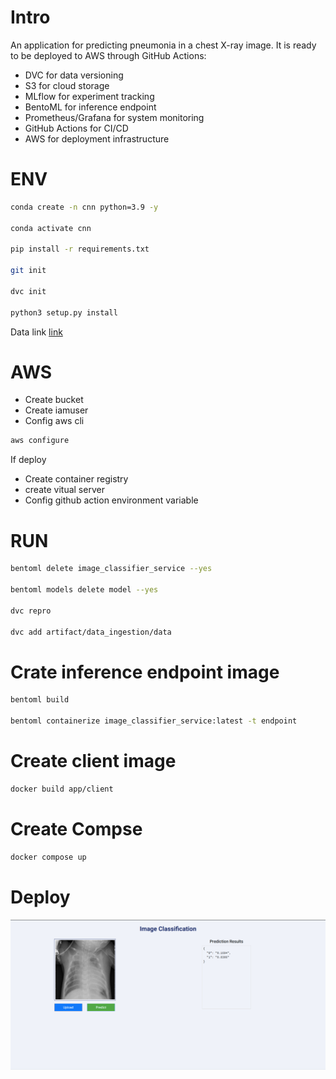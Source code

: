 # Intro
An application for predicting pneumonia in a chest X-ray image. It is ready to be deployed to AWS through GitHub Actions:
- DVC for data versioning
- S3 for cloud storage
- MLflow for experiment tracking
- BentoML for inference endpoint
- Prometheus/Grafana for system monitoring
- GitHub Actions for CI/CD
- AWS for deployment infrastructure
# ENV

```bash
conda create -n cnn python=3.9 -y

conda activate cnn

pip install -r requirements.txt

git init

dvc init

python3 setup.py install
```

Data link [link](https://drive.google.com/file/d/1pfIAlurfeqFTbirUZ5v_vapIoGPgRiXY/view?usp=sharing)

# AWS
- Create bucket
- Create iamuser
- Config aws cli

```bash
aws configure
```
If deploy
- Create container registry
- create vitual server
- Config github action environment variable
# RUN
```bash
bentoml delete image_classifier_service --yes

bentoml models delete model --yes

dvc repro

dvc add artifact/data_ingestion/data
```

# Crate inference endpoint image
```bash
bentoml build

bentoml containerize image_classifier_service:latest -t endpoint
```
# Create client image
```bash
docker build app/client
```

# Create Compse
```bash
docker compose up
```

# Deploy
![Result](asset/image.png)